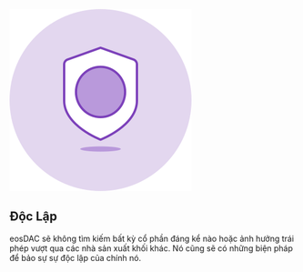 ![Independance](/assets/vision-core-principles/independance-icon160x160.svg)

Độc Lập
---

eosDAC sẽ không tìm kiếm bất kỳ cổ phần đáng kể nào hoặc ảnh hưởng trái phép vượt qua các nhà sản xuất khối khác. Nó cũng sẽ có những biện pháp để bảo sự sự độc lập của chính nó.